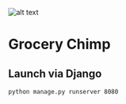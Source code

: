![alt text](https://github.com/SoftwareChimp/GroceryChimp/blob/main/GroceryChimp/static/images/logo.jpg?raw=true)

# Grocery Chimp

## Launch via Django
`python manage.py runserver 8080`